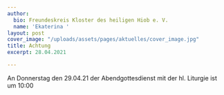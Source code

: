 ```yaml
---
author:
  bio: Freundeskreis Kloster des heiligen Hiob e. V.
  name: 'Ekaterina '
layout: post
cover_image: "/uploads/assets/pages/aktuelles/cover_image.jpg"
title: Achtung
excerpt: 28.04.2021

---
```

An Donnerstag den 29.04.21 der Abendgottesdienst mit der hl. Liturgie ist um 10:00